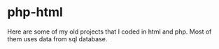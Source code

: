 # php-html
Here are some of my old projects that I coded in html and php. Most of them uses data from sql database. 
